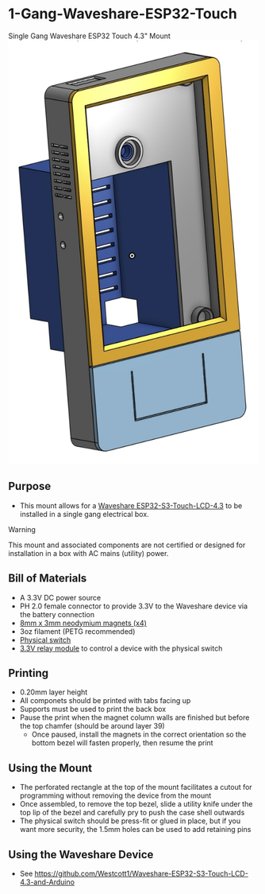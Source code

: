 # 1-Gang-Waveshare-ESP32-Touch
Single Gang Waveshare ESP32 Touch 4.3" Mount
![Waveshare 4.3" Mount Model](https://github.com/Xorlent/1-Gang-Waveshare-ESP32-Touch/blob/main/Images/Waveshare43-Model.jpg)

## Purpose
- This mount allows for a [Waveshare ESP32-S3-Touch-LCD-4.3](https://www.waveshare.com/wiki/ESP32-S3-Touch-LCD-4.3) to be installed in a single gang electrical box.
> [!WARNING]
> This mount and associated components are not certified or designed for installation in a box with AC mains (utility) power.

## Bill of Materials
-  A 3.3V DC power source
- PH 2.0 female connector to provide 3.3V to the Waveshare device via the battery connection
- [8mm x 3mm neodymium magnets (x4)](https://www.amazon.com/dp/B0CCXH6W5Q)
- 3oz filament (PETG recommended)
- [Physical switch](https://www.amazon.com/gp/product/B086L2GPGX)
- [3.3V relay module](https://www.amazon.com/gp/product/B09SZ71K4L) to control a device with the physical switch

## Printing
- 0.20mm layer height
- All componets should be printed with tabs facing up
- Supports must be used to print the back box
- Pause the print when the magnet column walls are finished but before the top chamfer (should be around layer 39)
  - Once paused, install the magnets in the correct orientation so the bottom bezel will fasten properly, then resume the print

## Using the Mount
- The perforated rectangle at the top of the mount facilitates a cutout for programming without removing the device from the mount
- Once assembled, to remove the top bezel, slide a utility knife under the top lip of the bezel and carefully pry to push the case shell outwards
- The physical switch should be press-fit or glued in place, but if you want more security, the 1.5mm holes can be used to add retaining pins

## Using the Waveshare Device
- See https://github.com/Westcott1/Waveshare-ESP32-S3-Touch-LCD-4.3-and-Arduino
